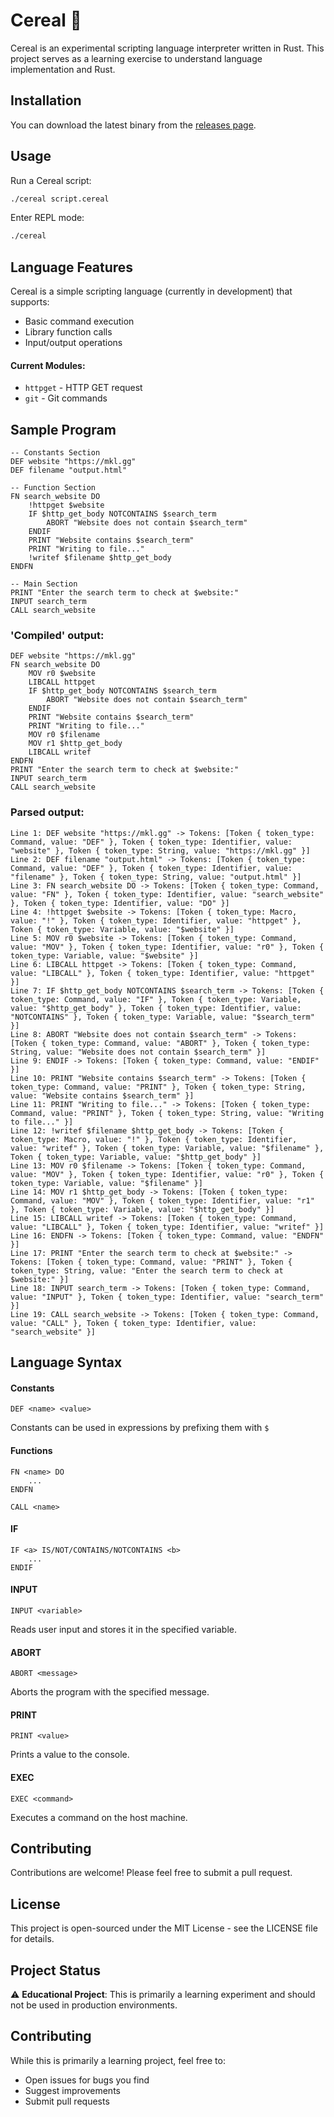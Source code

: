 # Cereal 🥣

Cereal is an experimental scripting language interpreter written in Rust. This project serves as a learning exercise to understand language implementation and Rust.

## Installation

You can download the latest binary from the [releases page](https://github.com/michaelrausch/cereal/releases).

## Usage

Run a Cereal script:
```bash
./cereal script.cereal
```

Enter REPL mode:
```bash
./cereal
```

## Language Features

Cereal is a simple scripting language (currently in development) that supports:
- Basic command execution
- Library function calls
- Input/output operations

#### Current Modules:
- `httpget` - HTTP GET request
- `git` - Git commands

## Sample Program
```
-- Constants Section
DEF website "https://mkl.gg"
DEF filename "output.html"

-- Function Section
FN search_website DO
    !httpget $website
    IF $http_get_body NOTCONTAINS $search_term
        ABORT "Website does not contain $search_term"
    ENDIF
    PRINT "Website contains $search_term"
    PRINT "Writing to file..."
    !writef $filename $http_get_body
ENDFN

-- Main Section
PRINT "Enter the search term to check at $website:"
INPUT search_term
CALL search_website
```

### 'Compiled' output:
```
DEF website "https://mkl.gg"
FN search_website DO
    MOV r0 $website
    LIBCALL httpget
    IF $http_get_body NOTCONTAINS $search_term
        ABORT "Website does not contain $search_term"
    ENDIF
    PRINT "Website contains $search_term"
    PRINT "Writing to file..."
    MOV r0 $filename
    MOV r1 $http_get_body
    LIBCALL writef
ENDFN
PRINT "Enter the search term to check at $website:"
INPUT search_term
CALL search_website
```

### Parsed output:
```
Line 1: DEF website "https://mkl.gg" -> Tokens: [Token { token_type: Command, value: "DEF" }, Token { token_type: Identifier, value: "website" }, Token { token_type: String, value: "https://mkl.gg" }]
Line 2: DEF filename "output.html" -> Tokens: [Token { token_type: Command, value: "DEF" }, Token { token_type: Identifier, value: "filename" }, Token { token_type: String, value: "output.html" }]
Line 3: FN search_website DO -> Tokens: [Token { token_type: Command, value: "FN" }, Token { token_type: Identifier, value: "search_website" }, Token { token_type: Identifier, value: "DO" }]
Line 4: !httpget $website -> Tokens: [Token { token_type: Macro, value: "!" }, Token { token_type: Identifier, value: "httpget" }, Token { token_type: Variable, value: "$website" }]
Line 5: MOV r0 $website -> Tokens: [Token { token_type: Command, value: "MOV" }, Token { token_type: Identifier, value: "r0" }, Token { token_type: Variable, value: "$website" }]
Line 6: LIBCALL httpget -> Tokens: [Token { token_type: Command, value: "LIBCALL" }, Token { token_type: Identifier, value: "httpget" }]
Line 7: IF $http_get_body NOTCONTAINS $search_term -> Tokens: [Token { token_type: Command, value: "IF" }, Token { token_type: Variable, value: "$http_get_body" }, Token { token_type: Identifier, value: "NOTCONTAINS" }, Token { token_type: Variable, value: "$search_term" }]
Line 8: ABORT "Website does not contain $search_term" -> Tokens: [Token { token_type: Command, value: "ABORT" }, Token { token_type: String, value: "Website does not contain $search_term" }]
Line 9: ENDIF -> Tokens: [Token { token_type: Command, value: "ENDIF" }]
Line 10: PRINT "Website contains $search_term" -> Tokens: [Token { token_type: Command, value: "PRINT" }, Token { token_type: String, value: "Website contains $search_term" }]
Line 11: PRINT "Writing to file..." -> Tokens: [Token { token_type: Command, value: "PRINT" }, Token { token_type: String, value: "Writing to file..." }]
Line 12: !writef $filename $http_get_body -> Tokens: [Token { token_type: Macro, value: "!" }, Token { token_type: Identifier, value: "writef" }, Token { token_type: Variable, value: "$filename" }, Token { token_type: Variable, value: "$http_get_body" }]
Line 13: MOV r0 $filename -> Tokens: [Token { token_type: Command, value: "MOV" }, Token { token_type: Identifier, value: "r0" }, Token { token_type: Variable, value: "$filename" }]
Line 14: MOV r1 $http_get_body -> Tokens: [Token { token_type: Command, value: "MOV" }, Token { token_type: Identifier, value: "r1" }, Token { token_type: Variable, value: "$http_get_body" }]
Line 15: LIBCALL writef -> Tokens: [Token { token_type: Command, value: "LIBCALL" }, Token { token_type: Identifier, value: "writef" }]
Line 16: ENDFN -> Tokens: [Token { token_type: Command, value: "ENDFN" }]
Line 17: PRINT "Enter the search term to check at $website:" -> Tokens: [Token { token_type: Command, value: "PRINT" }, Token { token_type: String, value: "Enter the search term to check at $website:" }]
Line 18: INPUT search_term -> Tokens: [Token { token_type: Command, value: "INPUT" }, Token { token_type: Identifier, value: "search_term" }]
Line 19: CALL search_website -> Tokens: [Token { token_type: Command, value: "CALL" }, Token { token_type: Identifier, value: "search_website" }]
```

## Language Syntax

#### Constants
```
DEF <name> <value>
```
Constants can be used in expressions by prefixing them with `$`

#### Functions 
```
FN <name> DO
    ...
ENDFN

CALL <name>
```

#### IF
```
IF <a> IS/NOT/CONTAINS/NOTCONTAINS <b>
    ...
ENDIF
```

#### INPUT
```
INPUT <variable>
```
Reads user input and stores it in the specified variable.

#### ABORT
```
ABORT <message>
```
Aborts the program with the specified message.

#### PRINT
```
PRINT <value>
```
Prints a value to the console.

#### EXEC
``` 
EXEC <command>
```
Executes a command on the host machine.


## Contributing

Contributions are welcome! Please feel free to submit a pull request.

## License

This project is open-sourced under the MIT License - see the LICENSE file for details.

## Project Status

⚠️ **Educational Project**: This is primarily a learning experiment and should not be used in production environments.

## Contributing

While this is primarily a learning project, feel free to:
- Open issues for bugs you find
- Suggest improvements
- Submit pull requests
